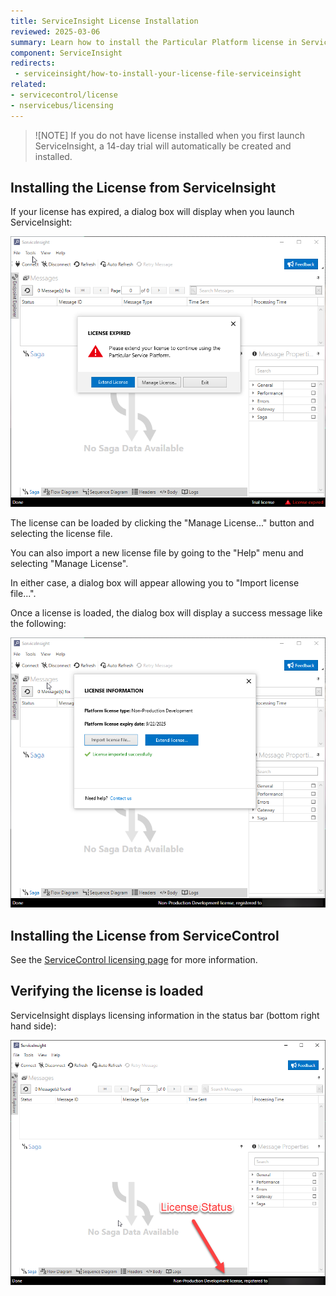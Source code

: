 ```yaml
---
title: ServiceInsight License Installation
reviewed: 2025-03-06
summary: Learn how to install the Particular Platform license in ServiceInsight.
component: ServiceInsight
redirects:
 - serviceinsight/how-to-install-your-license-file-serviceinsight
related:
- servicecontrol/license
- nservicebus/licensing
---
```


> ![NOTE]
> If you do not have license installed when you first launch ServiceInsight, a 14-day trial will automatically be created and installed. 

## Installing the License from ServiceInsight

If your license has expired, a dialog box will display when you launch ServiceInsight:

![trial period expiration](images/trial-period-expiration.png)

The license can be loaded by clicking the "Manage License..." button and selecting the license file.

You can also import a new license file by going to the "Help" menu and selecting "Manage License".

In either case, a dialog box will appear allowing you to "Import license file...".

Once a license is loaded, the dialog box will display a success message like the following:

![trial period licensed](images/trial-period-licensed.png)

## Installing the License from ServiceControl

See the [ServiceControl licensing page](/servicecontrol/license.md) for more information.

## Verifying the license is loaded

ServiceInsight displays licensing information in the status bar (bottom right hand side):

![license verified](images/license-verified.png 'width=500')
